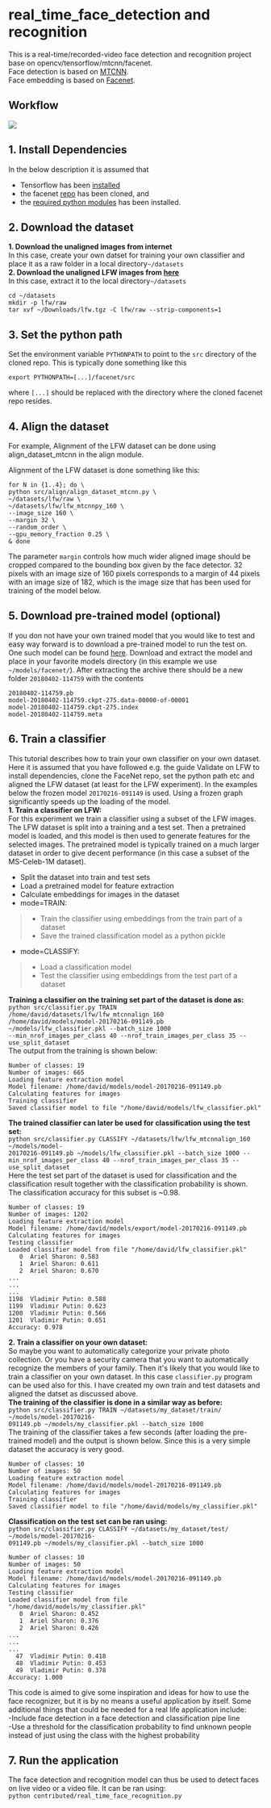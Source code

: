 # real_time_face_detection and recognition
This is a real-time/recorded-video face detection and recognition project base  on opencv/tensorflow/mtcnn/facenet.    
Face detection is based on [MTCNN](https://kpzhang93.github.io/MTCNN_face_detection_alignment/index.html).   
Face embedding is based on [Facenet](https://arxiv.org/abs/1503.03832).   

## Workflow
![](https://github.com/shanren7/real_time_face_recognition/blob/master/images/real%20time%20face%20detection%20and%20recognition.jpg)   

## 1. Install Dependencies
In the below description it is assumed that   
- Tensorflow has been [installed](https://github.com/davidsandberg/facenet/wiki#1-install-tensorflow)   
- the facenet [repo](https://github.com/davidsandberg/facenet) has been cloned, and   
- the [required python modules](https://github.com/davidsandberg/facenet/blob/master/requirements.txt) has been installed.   

## 2. Download the dataset
**1. Download the unaligned images from internet**    
In this case, create your own datset for training your own classifier and place it as a raw folder in a local directory`~/datasets`   
**2. Download the unaligned LFW images from [here](http://vis-www.cs.umass.edu/lfw/lfw.tgz)**   
In this case, extract it to the local directory`~/datasets`   
```
cd ~/datasets   
mkdir -p lfw/raw   
tar xvf ~/Downloads/lfw.tgz -C lfw/raw --strip-components=1   
```
## 3. Set the python path
Set the environment variable `PYTHONPATH` to point to the `src` directory of the cloned repo. This is typically done something like this   
```
export PYTHONPATH=[...]/facenet/src   
```
where `[...]` should be replaced with the directory where the cloned facenet repo resides.   

## 4. Align the dataset
For example, Alignment of the LFW dataset can be done using align_dataset_mtcnn in the align module.   
    
Alignment of the LFW dataset is done something like this:    
```
for N in {1..4}; do \   
python src/align/align_dataset_mtcnn.py \   
~/datasets/lfw/raw \   
~/datasets/lfw/lfw_mtcnnpy_160 \    
--image_size 160 \    
--margin 32 \    
--random_order \    
--gpu_memory_fraction 0.25 \    
& done    
```
The parameter `margin` controls how much wider aligned image should be cropped compared to the bounding box given by the face detector. 32 pixels with an image size of 160 pixels corresponds to a margin of 44 pixels with an image size of 182, which is the image size that has been used for training of the model below.    

## 5. Download pre-trained model (optional)
If you don not have your own trained model that you would like to test and easy way forward is to download a pre-trained model to run the test on. One such model can be found [here](https://drive.google.com/open?id=1EXPBSXwTaqrSC0OhUdXNmKSh9qJUQ55-). Download and extract the model and place in your favorite models directory (in this example we use `~/models/facenet/`). After extracting the archive there should be a new folder `20180402-114759` with the contents    
```
20180402-114759.pb   
model-20180402-114759.ckpt-275.data-00000-of-00001    
model-20180402-114759.ckpt-275.index    
model-20180402-114759.meta    
```

## 6. Train a classifier
This tutorial describes how to train your own classifier on your own dataset. Here it is assumed that you have followed e.g. the guide Validate on LFW to install dependencies, clone the FaceNet repo, set the python path etc and aligned the LFW dataset (at least for the LFW experiment). In the examples below the frozen model `20170216-091149` is used. Using a frozen graph significantly speeds up the loading of the model.    
**1. Train a classifier on LFW:**    
For this experiment we train a classifier using a subset of the LFW images. The LFW dataset is split into a training and a test set. Then a pretrained model is loaded, and this model is then used to generate features for the selected images. The pretrained model is typically trained on a much larger dataset in order to give decent performance (in this case a subset of the MS-Celeb-1M dataset).    
- Split the dataset into train and test sets    
- Load a pretrained model for feature extraction    
- Calculate embeddings for images in the dataset    
- mode=TRAIN:    
 > - Train the classifier using embeddings from the train part of a dataset   
 > - Save the trained classification model as a python pickle    
- mode=CLASSIFY:   
 > - Load a classification model    
 > - Test the classifier using embeddings from the test part of a dataset   

**Training a classifier on the training set part of the dataset is done as:**     
`python src/classifier.py TRAIN /home/david/datasets/lfw/lfw_mtcnnalign_160`   
`/home/david/models/model-20170216-091149.pb ~/models/lfw_classifier.pkl --batch_size 1000`   
`--min_nrof_images_per_class 40 --nrof_train_images_per_class 35 --use_split_dataset`    
The output from the training is shown below:    
```
Number of classes: 19   
Number of images: 665   
Loading feature extraction model    
Model filename: /home/david/models/model-20170216-091149.pb    
Calculating features for images    
Training classifier    
Saved classifier model to file "/home/david/models/lfw_classifier.pkl"    
```
**The trained classifier can later be used for classification using the test set:**       
`python src/classifier.py CLASSIFY ~/datasets/lfw/lfw_mtcnnalign_160 ~/models/model-`   
`20170216-091149.pb ~/models/lfw_classifier.pkl --batch_size 1000 --`   
`min_nrof_images_per_class 40 --nrof_train_images_per_class 35 --use_split_dataset`   
Here the test set part of the dataset is used for classification and the classification result together with the classification probability is shown. The classification accuracy for this subset is ~0.98.    
```
Number of classes: 19   
Number of images: 1202   
Loading feature extraction model   
Model filename: /home/david/models/export/model-20170216-091149.pb   
Calculating features for images   
Testing classifier   
Loaded classifier model from file "/home/david/lfw_classifier.pkl"   
   0  Ariel Sharon: 0.583   
   1  Ariel Sharon: 0.611   
   2  Ariel Sharon: 0.670   
...   
...   
...   
1198  Vladimir Putin: 0.588   
1199  Vladimir Putin: 0.623   
1200  Vladimir Putin: 0.566   
1201  Vladimir Putin: 0.651   
Accuracy: 0.978   
```

**2. Train a classifier on your own dataset:**    
So maybe you want to automatically categorize your private photo collection. Or you have a security camera that you want to automatically recognize the members of your family. Then it's likely that you would like to train a classifier on your own dataset. In this case `classifier.py` program can be used also for this. I have created my own train and test datasets and aligned the datset as discussed above.   
**The training of the classifier is done in a similar way as before:**    
`python src/classifier.py TRAIN ~/datasets/my_dataset/train/ ~/models/model-20170216-`   
`091149.pb ~/models/my_classifier.pkl --batch_size 1000`    
The training of the classifier takes a few seconds (after loading the pre-trained model) and the output is shown below. Since this is a very simple dataset the accuracy is very good.   
```
Number of classes: 10   
Number of images: 50   
Loading feature extraction model   
Model filename: /home/david/models/model-20170216-091149.pb    
Calculating features for images    
Training classifier   
Saved classifier model to file "/home/david/models/my_classifier.pkl"
```
**Classification on the test set can be ran using:**       
`python src/classifier.py CLASSIFY ~/datasets/my_dataset/test/ ~/models/model-20170216-`       
`091149.pb ~/models/my_classifier.pkl --batch_size 1000`       
```
Number of classes: 10   
Number of images: 50   
Loading feature extraction model   
Model filename: /home/david/models/model-20170216-091149.pb   
Calculating features for images   
Testing classifier   
Loaded classifier model from file "/home/david/models/my_classifier.pkl"   
   0  Ariel Sharon: 0.452   
   1  Ariel Sharon: 0.376   
   2  Ariel Sharon: 0.426   
...   
...  
...  
  47  Vladimir Putin: 0.418   
  48  Vladimir Putin: 0.453   
  49  Vladimir Putin: 0.378   
Accuracy: 1.000   
```
This code is aimed to give some inspiration and ideas for how to use the face recognizer, but it is by no means a useful application by itself. Some additional things that could be needed for a real life application include:   
-Include face detection in a face detection and classification pipe line   
-Use a threshold for the classification probability to find unknown people instead of just using the class with the highest probability   

## 7. Run the application
The face detection and recognition model can thus be used to detect faces on live video or a video file. It can be ran using:   
`python contributed/real_time_face_recognition.py`   

